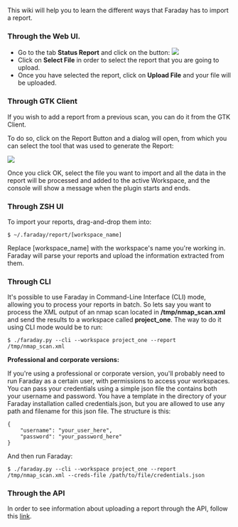 This wiki will help you to learn the different ways that Faraday has to import a report.

### Through the Web UI.

* Go to the tab **Status Report** and click on the button:  ![](https://raw.github.com/wiki/infobyte/faraday/images/status_report/upload_report.png)
* Click on **Select File** in order to select the report that you are going to upload.
* Once you have selected the report, click on **Upload File** and your file will be uploaded.

### Through GTK Client

If you wish to add a report from a previous scan, you can do it from the GTK Client.

To do so, click on the Report Button and a dialog will open, from which you can select the tool that was used to generate the Report:

![](https://raw.github.com/wiki/infobyte/faraday/images/status_report/upload_report_GTK.gif)

Once you click OK, select the file you want to import and all the data in the report will be processed and added to the active Workspace, and the console will show a message when the plugin starts and ends.

### Through ZSH UI

To import your reports, drag-and-drop them into:

    $ ~/.faraday/report/[workspace_name]

Replace [workspace_name] with the workspace's name you're working in.
Faraday will parse your reports and upload the information extracted from them.

### Through CLI

It's possible to use Faraday in Command-Line Interface (CLI) mode, allowing you to process your reports in batch. So lets say you want to process the XML output of an nmap scan located in **/tmp/nmap_scan.xml** and send the results to a workspace called **project_one**. The way to do it using CLI mode would be to run:

    $ ./faraday.py --cli --workspace project_one --report /tmp/nmap_scan.xml

**Professional and corporate versions:**

If you're using a professional or corporate version, you'll probably need to run Faraday as a certain user, with permissions to access your workspaces. You can pass your credentials using a simple json file the contains both your username and password. You have a template in the directory of your Faraday installation called credentials.json, but you are allowed to use any path and filename for this json file. The structure is this:

    {
        "username": "your_user_here",
        "password": "your_password_here"
    }


And then run Faraday:

    $ ./faraday.py --cli --workspace project_one --report /tmp/nmap_scan.xml --creds-file /path/to/file/credentials.json

### Through the API

In order to see information about uploading a report through the API, follow this [link](https://github.com/infobyte/faraday/wiki/API-Server#examples).